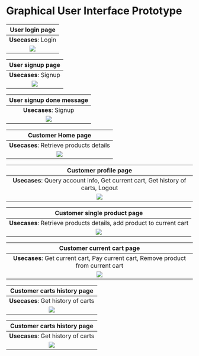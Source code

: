 # Graphical User Interface Prototype

| User login page |
| :-------------: |
| **Usecases**: Login |
| ![](./Images/GUI/V1/Login.png) |


| User signup page |
| :-------------: |
| **Usecases**: Signup |
| ![](./Images/GUI/V1/Create_Account.png) |

| User signup done message |
| :-------------: |
| **Usecases**: Signup |
| ![](./Images/GUI/V1/Create_Account_DONE.png) |

| Customer Home page |
| :-------------: |
| **Usecases**: Retrieve products details |
| ![](./Images/GUI/V1/Home_Page.png) |

| Customer profile page |
| :-------------: |
| **Usecases**: Query account info, Get current cart, Get history of carts, Logout |
| ![](./Images/GUI/V1/Customer_Profile_section.png) |

| Customer single product page |
| :-------------: |
| **Usecases**: Retrieve products details, add product to current cart |
| ![](./Images/GUI/V1/Product_Page.png) |

| Customer current cart page |
| :-------------: |
| **Usecases**: Get current cart, Pay current cart, Remove product from current cart |
| ![](./Images/GUI/V1/Current_Cart.png) |

| Customer carts history page |
| :-------------: |
| **Usecases**: Get history of carts|
| ![](./Images/GUI/V1/Carts_History.png) |

| Customer carts history page |
| :-------------: |
| **Usecases**: Get history of carts|
| ![](./Images/GUI/V1/Old_cart.png) |
